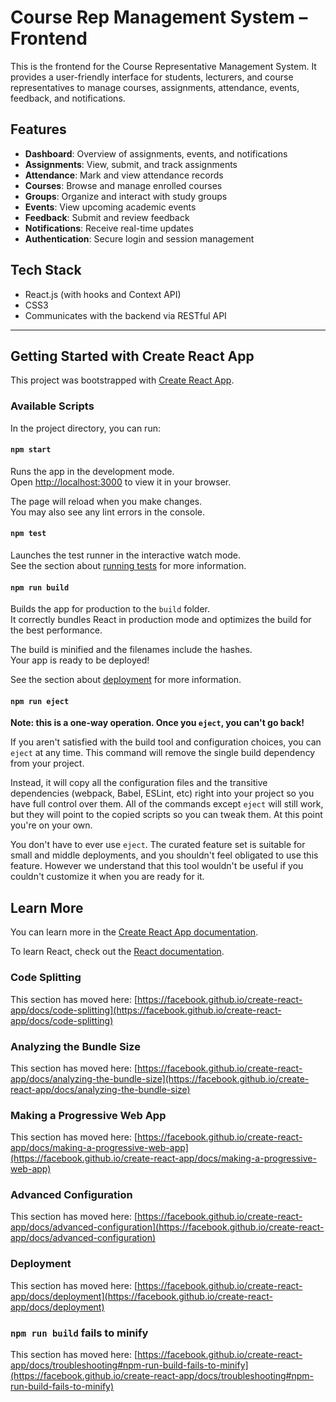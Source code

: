 # Course Rep Management System – Frontend

This is the frontend for the Course Representative Management System. It 
provides a user-friendly interface for students, lecturers, and course 
representatives to manage courses, assignments, attendance, events, feedback, 
and notifications.

## Features

- **Dashboard**: Overview of assignments, events, and notifications
- **Assignments**: View, submit, and track assignments
- **Attendance**: Mark and view attendance records
- **Courses**: Browse and manage enrolled courses
- **Groups**: Organize and interact with study groups
- **Events**: View upcoming academic events
- **Feedback**: Submit and review feedback
- **Notifications**: Receive real-time updates
- **Authentication**: Secure login and session management

## Tech Stack

- React.js (with hooks and Context API)
- CSS3
- Communicates with the backend via RESTful API

---

## Getting Started with Create React App

This project was bootstrapped with 
[Create React App](https://github.com/facebook/create-react-app).

### Available Scripts

In the project directory, you can run:

#### `npm start`

Runs the app in the development mode.\
Open <http://localhost:3000> to view it in your browser.

The page will reload when you make changes.\
You may also see any lint errors in the console.

#### `npm test`

Launches the test runner in the interactive watch mode.\
See the section about 
[running tests](https://facebook.github.io/create-react-app/docs/running-tests) 
for more information.

#### `npm run build`

Builds the app for production to the `build` folder.\
It correctly bundles React in production mode and optimizes the build for the 
best performance.

The build is minified and the filenames include the hashes.\
Your app is ready to be deployed!

See the section about 
[deployment](https://facebook.github.io/create-react-app/docs/deployment) 
for more information.

#### `npm run eject`

**Note: this is a one-way operation. Once you `eject`, you can't go back!**

If you aren't satisfied with the build tool and configuration choices, you can 
`eject` at any time. This command will remove the single build dependency from 
your project.

Instead, it will copy all the configuration files and the transitive 
dependencies (webpack, Babel, ESLint, etc) right into your project so you have 
full control over them. All of the commands except `eject` will still work, 
but they will point to the copied scripts so you can tweak them. At this point 
you're on your own.

You don't have to ever use `eject`. The curated feature set is suitable for 
small and middle deployments, and you shouldn't feel obligated to use this 
feature. However we understand that this tool wouldn't be useful if you 
couldn't customize it when you are ready for it.

## Learn More

You can learn more in the 
[Create React App documentation](https://facebook.github.io/create-react-app/docs/getting-started).

To learn React, check out the [React documentation](https://reactjs.org/).

### Code Splitting

This section has moved here: 
[https://facebook.github.io/create-react-app/docs/code-splitting](https://facebook.github.io/create-react-app/docs/code-splitting)

### Analyzing the Bundle Size

This section has moved here: 
[https://facebook.github.io/create-react-app/docs/analyzing-the-bundle-size](https://facebook.github.io/create-react-app/docs/analyzing-the-bundle-size)

### Making a Progressive Web App

This section has moved here: 
[https://facebook.github.io/create-react-app/docs/making-a-progressive-web-app](https://facebook.github.io/create-react-app/docs/making-a-progressive-web-app)

### Advanced Configuration

This section has moved here: 
[https://facebook.github.io/create-react-app/docs/advanced-configuration](https://facebook.github.io/create-react-app/docs/advanced-configuration)

### Deployment

This section has moved here: 
[https://facebook.github.io/create-react-app/docs/deployment](https://facebook.github.io/create-react-app/docs/deployment)

### `npm run build` fails to minify

This section has moved here: 
[https://facebook.github.io/create-react-app/docs/troubleshooting#npm-run-build-fails-to-minify](https://facebook.github.io/create-react-app/docs/troubleshooting#npm-run-build-fails-to-minify)
